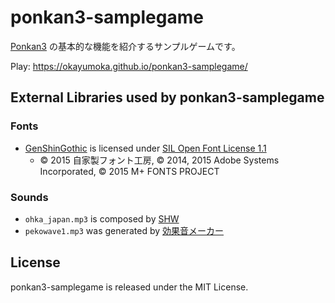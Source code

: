 # ponkan3-samplegame

[Ponkan3](https://github.com/okayumoka/ponkan3) の基本的な機能を紹介するサンプルゲームです。

Play: https://okayumoka.github.io/ponkan3-samplegame/

## External Libraries used by ponkan3-samplegame

### Fonts

- [GenShinGothic](http://jikasei.me/font/genshin/) is licensed under [SIL Open Font License 1.1](http://scripts.sil.org/OFL)
  - © 2015 自家製フォント工房, © 2014, 2015 Adobe Systems Incorporated, © 2015 M+ FONTS PROJECT

### Sounds

- `ohka_japan.mp3` is composed by [SHW](http://shw.in)
- `pekowave1.mp3` was generated by [効果音メーカー](https://www.peko-step.com/tool/soundeffect/)

## License

ponkan3-samplegame is released under the MIT License.

